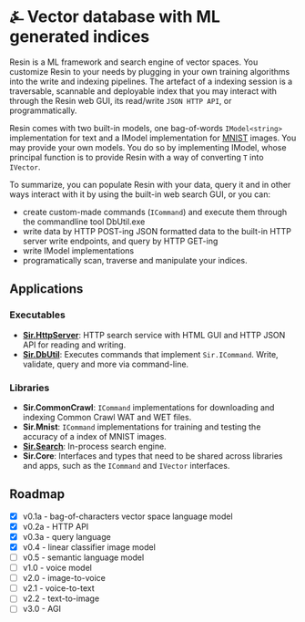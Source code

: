 # &#9084; Vector database with ML generated indices

Resin is a ML framework and search engine of vector spaces. You customize Resin to your needs by plugging in your own 
training algorithms into the write and indexing pipelines. 
The artefact of a indexing session is a traversable, scannable and deployable index that you may interact with through 
the Resin web GUI, its read/write `JSON HTTP API`, or programmatically.

Resin comes with two built-in models, one bag-of-words `IModel<string>` implementation for text 
and a IModel<IImage> implementation for [MNIST](http://yann.lecun.com/exdb/mnist/) images. You may provide your own models. 
You do so by implementing IModel<T>, whose principal function is to provide Resin with a way of converting `T` into `IVector`. 

To summarize, you can populate Resin with your data, query it and in other ways interact with it by using 
the built-in web search GUI, or you can:  
- create custom-made commands (`ICommand`) and execute them through the commandline tool DbUtil.exe  
- write data by HTTP POST-ing JSON formatted data to the built-in HTTP server write endpoints, and query by HTTP GET-ing  
- write IModel<T> implementations 
- programatically scan, traverse and manipulate your indices.

## Applications

### Executables

- __[Sir.HttpServer](https://github.com/kreeben/resin/blob/master/src/Sir.HttpServer/README.md)__: HTTP search service with HTML GUI and HTTP JSON API for reading and writing.  
- __[Sir.DbUtil](https://github.com/kreeben/resin/blob/master/src/Sir.DbUtil/README.md)__: Executes commands that implement `Sir.ICommand`. Write, validate, query and more via command-line.

### Libraries

- __Sir.CommonCrawl__: `ICommand` implementations for downloading and indexing Common Crawl WAT and WET files.  
- __Sir.Mnist__: `ICommand` implementations for training and testing the accuracy of a index of MNIST images.  
- __[Sir.Search](https://github.com/kreeben/resin/blob/master/src/Sir.Search/README.md)__: In-process search engine.  
- __Sir.Core__: Interfaces and types that need to be shared across libraries and apps, such as the `ICommand` and `IVector` interfaces.

## Roadmap

- [x] v0.1a - bag-of-characters vector space language model
- [x] v0.2a - HTTP API
- [x] v0.3a - query language
- [x] v0.4 - linear classifier image model
- [ ] v0.5 - semantic language model
- [ ] v1.0 - voice model
- [ ] v2.0 - image-to-voice
- [ ] v2.1 - voice-to-text
- [ ] v2.2 - text-to-image
- [ ] v3.0 - AGI